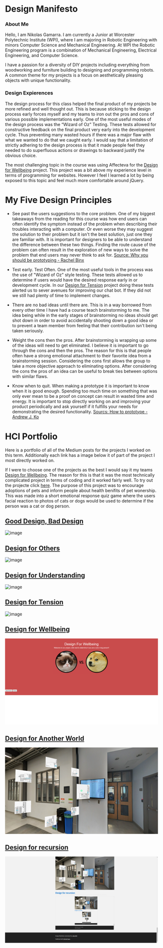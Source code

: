 # Design Manifesto

### About Me
Hello, I am Nikolas Gamarra. I am currently a Junior at Worcester Polytechnic Institute (WPI), where I am majoring in Robotic Engineering with minors Computer Science and Mechanical Engineering. At WPI the Robotic Engineering program is a combination of Mechanical Engineering, Electrical Engineering, and Computer Science.

I have a passion for a diversity of DIY projects including everything from woodworking and furniture building to designing and programming robots. A common theme for my projects is a focus on aesthetically pleasing objects with unique functionality. 

### Design Expierences

The design process for this class helped the final product of my projects be more refined and well thought out. This is because sticking to the design process early forces myself and my teams to iron out the pros and cons of various possible implementations early. One of the most useful modes of the design process was the “Wizard of Oz” Testing. These tests allowed for constructive feedback on the final product very early into the development cycle. Thus preventing many wasted hours if there was a major flaw with what we wanted to do that we caught early.  I would say that a limitation of strictly adhering to the design process is that it made people feel they needed to do superfluous actions or drawings to backward justify the obvious choice. 

The most challenging topic in the course was using Affecteva for the [Design for Wellbeing](https://medium.com/@ilanazeldin/design-for-wellbeing-7cc8d2f7a9a7) project. This project was a bit above my experience level in terms of programming for websites. However I feel I learned a lot by being exposed to this topic and feel much more comfortable around jQuery.


# My Five Design Principles

- See past the users suggestions to the core problem.
One of my biggest takeaways from the reading for this course was how end users can often identify the symptom instead of the problem when describing their troubles interacting with a computer. Or even worse they may suggest the solution to their problem but it isn't the best solution, just one they are familiar with. It is important for designers to be able to understand the difference between these two things. Finding the route cause of the problem can often result in the exploration of new ways to solve the problem that end users may never think to ask for. [Source: Why you should be prototyping - Rachel Binx](https://medium.com/@rachelbinx/why-you-should-be-prototyping-e4f7d55a6848)

- Test early. Test Often. 
One of the most useful tools in the process was the use of "Wizard of Oz" style testing. These tests allowed us to determine if users would have the desired response early in or development cycle. In our [Design for Tension](https://medium.com/@nxgamarra/design-for-tension-c81434e5096c) project doing these tests alerted us to sever avenues for improving our chat bot. If they did not we still had plenty of time to implement changes.

- There are no bad ideas until there are.
This is in a way borrowed from every other time I have had a course teach brainstorming to me. The idea being while in the early stages of brainstorming no ideas should get shot down in order to avoid accidentally shooting down a good idea or to prevent a team member from feeling that their contribution isn't being taken seriously.

- Weight the cons then the pros.
After brainstorming is wrapping up some of the ideas will need to get eliminated. I believe it is important to go through the cons and then the pros. The reason for this is that people often have a strong emotional attachment to their favorite idea from a brainstorming session. Considering the cons first allows the group to take a more objective approach to eliminating options. After considering the cons the pros of an idea can be useful to break ties between options with similar flaws. 

- Know when to quit.
When making a prototype it is important to know when it is good enough. Spending too much time on something that was only ever mean to be a proof on concept can result in wasted time and energy. It is important to stop directly working on and improving your product periodically and ask yourself if it fulfills your needs for demonstrating the desired functionality. 
[Sourcs: How to prototype -Andrew J. Ko](http://faculty.washington.edu/ajko/books/design-methods/how-to-prototype.html)



# HCI Portfolio 

Here is a portfolio of all of the Medium posts for the projects I worked on this term.  Additionally each link has a image below it of part of the project I most directly worked on. 

If I were to choose one of the projects as the best I would say it my teams [Design for Wellbeing](https://medium.com/@ilanazeldin/design-for-wellbeing-7cc8d2f7a9a7). The reason for this is that it was the most technically complicated project in terms of coding and it worked fairly well. To try out the projecte click [here](https://brcoll.github.io/DesignForWellbeing/). The purpose of this project was to encourage adoptions of pets and inform people about health benifits of pet wonership. This was made into a short emotional response quiz game where the users facial reaction to photos of cats or dogs would be used to determine if the person was a cat or dog person.


## [Good Design, Bad Design](https://medium.com/@nxgamarra/good-design-bad-design-ab062df17c6b)

![image](https://cdn-images-1.medium.com/max/1100/1*nYVx5xwpQhN1douGr0TNBA.png)

## [Design for Others](https://medium.com/@cormac.collier/design-for-feedback-c212af828ccc)

![image](https://cdn-images-1.medium.com/max/440/0*JFqXXOjzzLyilelS.)

## [Design for Understanding](https://medium.com/@tiffanykayo96/design-for-understanding-billionaire-data-b04b9f6ba220)

![image](https://cdn-images-1.medium.com/max/1100/1*4zY-w2ANF6-_k4W5ugnLYw.png)

## [Design for Tension](https://medium.com/@nxgamarra/design-for-tension-c81434e5096c)

![image](https://cdn-images-1.medium.com/max/880/1*58TTNqsCFfZFZZnP77n3zQ.png)

## [Design for Wellbeing](https://medium.com/@ilanazeldin/design-for-wellbeing-7cc8d2f7a9a7)

![image](https://raw.githubusercontent.com/niko1499/Design-Manifesto/master/catdog.png)

## [Design for Another World](https://medium.com/@lukeypsilantis/design-for-another-world-6487db2ae039)

![image](https://raw.githubusercontent.com/niko1499/Design-Manifesto/master/world.png)

## [Design for recursion](https://niko1499.github.io/Design-Manifesto/)

![image](https://raw.githubusercontent.com/niko1499/Design-Manifesto/master/rec8.png)



